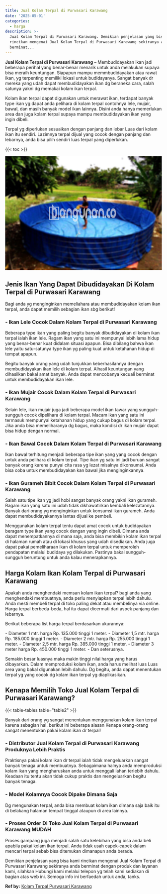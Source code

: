 ```yaml
---
title: Jual Kolam Terpal di Purwasari Karawang
date: '2025-05-01'
categories:
  - harga
description: >-
  Jual Kolam Terpal di Purwasari Karawang. Demikian penjelasan yang bisa kami
  rincikan mengenai Jual Kolam Terpal di Purwasari Karawang sekiranya anda
  berminat...
---
```


**Jual Kolam Terpal di Purwasari Karawang** – Membudidayakan ikan jadi beberapa perihal yang benar-benar menarik untuk anda melakukan supaya bisa meraih keuntungan. Siapapun mampu memmbudidayakan atau rawat ikan, yg terpenting memiliki lokasi untuk budidayanya. Sangat banyak dr mereka yang udah dapat membudidayakan ikan dg beraneka cara, salah satunya yakni dg memakai kolam ikan terpal.

Kolam ikan terpal dapat digunakan untuk merawat ikan, terdapat banyak type ikan yg dapat anda pelihara di kolam terpal contohnya lele, mujair, bawal, dan masih banyak model ikan lainnya. Disini anda hanya memerlukan area dan juga kolam terpal supaya mampu membudidayakan ikan yang ingin dibeli.

Terpal yg diperlukan sesuaikan dengan panjang dan lebar Luas dari kolam ikan itu sendiri. Lazimnya terpal dijual yang cocok dengan panjang dan lebarnya, anda bisa pilih sendiri luas terpal yang diperlukan.

{{< toc >}}

![Jual Kolam Terpal di Purwasari Karawang](/images/jual-kolam-terpal-40.png)

## Jenis Ikan Yang Dapat Dibudidayakan Di Kolam Terpal di Purwasari Karawang

Bagi anda yg menginginkan memeliahara atau membudidayakan kolam ikan terpal, anda dapat memilih sebagian ikan sbg berikut!

### \- Ikan Lele Cocok Dalam Kolam Terpal di Purwasari Karawang

Beberapa type ikan yang paling begitu banyak dibudidayakan di kolam ikan terpal ialah ikan lele. Ragam ikan yang satu ini mempunyai lebih lama hidup yang benar-benar kuat didalam situasi apapun. Bisa dibilang bahwa ikan lele yaitu satu-satunya type ikan yg paling kuat untuk ketahanan hidup di tempat apapun.

Begitu banyak orang yang udah tunjukkan keberhasilannya dengan membudidayakan ikan lele di kolam terpal. Alhasil keuntungan yang dihasilkan bakal amat banyak. Anda dapat mencobanya kecuali berminat untuk membudidayakan ikan lele.

### \- Ikan Mujair Cocok Dalam Kolam Terpal di Purwasari Karawang

Selain lele, ikan mujair juga jadi beberapa model ikan tawar yang sungguh-sungguh cocok dipelihara di kolam terpal. Macam ikan yang satu ini termasuk mempunyai ketahanan hidup yang cukup bagus di kolam terpal. Jika anda bisa memeliharanya dg bagus, maka kondisi dr ikan mujair dapat bisa hidup dengan normal.

### \- Ikan Bawal Cocok Dalam Kolam Terpal di Purwasari Karawang

Ikan bawal terhitung menjadi beberapa tipe ikan yang yang cocok dengan untuk anda pelihara di kolam terpal. Tipe ikan yg satu ini jadi buruan sangat banyak orang karena punyai cita rasa yg lezat misalnya dikonsumsi. Anda bisa coba untuk membudidayakan kan bawal jika menginginkannya.

### \- Ikan Gurameh Bibit Cocok Dalam Kolam Terpal di Purwasari Karawang

Salah satu tipe ikan yg jadi hobi sangat banyak orang yakni ikan gurameh. Ragam ikan yang satu ini udah tidak dikhawatirkan kembali kelezatannya. Banyak dari orang yg menginginkan untuk konsumsi ikan gurameh. Anda dapat membudidayakannya lantas dijual ke pembeli.

Menggunakan kolam terpal tentu dapat amat cocok untuk budidayakan beragam type ikan yang cocok dengan yang ingin dibeli. Dimana anda dapat menempatkannya di mana saja, anda bisa membikin kolam ikan terpal di halaman rumah atau di lokasi khusus yang udah disediakan. Anda juga dapat pakai pemeliharaan ikan di kolam terpal untuk memperoleh pendapatan melalui budidaya yg dilakukan. Pastinya bakal sungguh-sungguh beruntung untuk anda kalau menerapkannya.

## Harga Kolam Ikan Kolam Terpal di Purwasari Karawang

Apakah anda menghendaki memsan kolam ikan terpal? bagi anda yang menghendaki membuatnya, anda perlu menyiapkan terpal lebih dahulu. Anda mesti membeli terpal di toko paling dekat atau membelinya via online. Harga terpal berbeda-beda, hal itu dapat dicermati dari aspek panjang dan lebarnya.

Berikut beberapa list harga terpal berdasarkan ukurannya:

\- Diameter 1 mtr. harga Rp. 135.000 tinggi 1 meter. - Diameter 1,5 mtr. harga Rp. 185.000 tinggi 1 meter. - Diameter 2 mtr. harga Rp. 255.000 tinggi 1 meter. - Diameter 2,5 mtr. harga Rp. 385.000 tinggi 1 meter. - Diameter 3 meter harga Rp. 450.000 tinggi 1 meter. - Dan seterusnya.

Semakin besar luasnya maka makin tinggi nilai harga yang harus dibayarkan. Dalam memproduksi kolam ikan, anda harus melihat luas Luas area yang bakal digunakan lebih dahulu. Dg begitu, anda dapat menentukan terpal yg yang cocok dg kolam ikan terpal yg diaplikasikan.

## Kenapa Memilih Toko Jual Kolam Terpal di Purwasari Karawang?

{{< table-tables table="table2" >}}

Banyak dari orang yg sangat menentukan menggunakan kolam ikan terpal karena sebagian hal. berikut ini beberapa alasan Kenapa orang-orang sangat menentukan pakai kolam ikan dr terpal!

### \- Distributor Jual Kolam Terpal di Purwasari Karawang Produknya Lebih Praktis

Praktisnya pakai kolam ikan dr terpal ialah tidak mengeluarkan sangat banyak tenaga untuk membuatnya. Sebagaimana halnya anda memproduksi kolam ikan yang mengharuskan anda untuk menggali lahan terlebih dahulu. Keadaan itu tentu akan tidak cukup praktis dan mengeluarkan begitu banyak tenaga.

### \- Model Kolamnya Cocok Dipake Dimana Saja

Dg mengunakan terpal, anda bisa membuat kolam ikan dimana saja baik itu di belakang halaman tempat tinggal ataupun di area lainnya.

### \- Proses Order Di Toko Jual Kolam Terpal di Purwasari Karawang MUDAH

Proses gampang juga menjadi salah satu kelebihan yang bisa anda beli apabila pakai kolam ikan terpal. Anda tidak usah capek-capek dalam mencari terpal sebab bisa ditemukan dimanapun anda berada.

Demikian penjelasan yang bisa kami rincikan mengenai Jual Kolam Terpal di Purwasari Karawang sekiranya anda berminat dengan produk dan layanan kami, silahkan Hubungi kami melalui telepon yg telah kami sediakan di bagian atas web ini. Semoga info ini berfaedah untuk anda, tanks.

**Ref by:** [Kolam Terpal Purwasari Karawang](https://id.wikipedia.org/wiki/Kolam)
